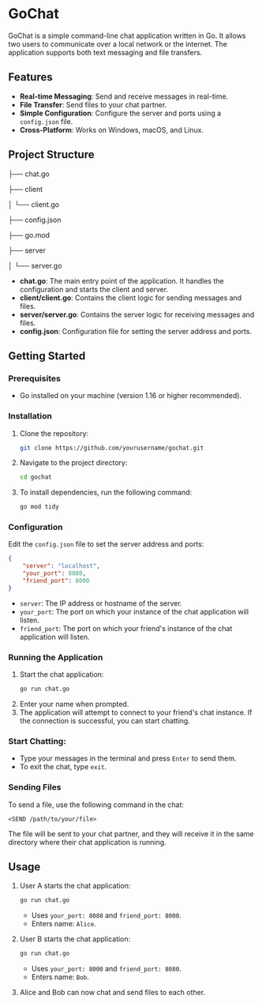 # GoChat

GoChat is a simple command-line chat application written in Go. It allows two users to communicate over a local network or the internet. The application supports both text messaging and file transfers.

## Features

- **Real-time Messaging**: Send and receive messages in real-time.
- **File Transfer**: Send files to your chat partner.
- **Simple Configuration**: Configure the server and ports using a `config.json` file.
- **Cross-Platform**: Works on Windows, macOS, and Linux.

## Project Structure

├── chat.go

├── client

│   └── client.go

├── config.json

├── go.mod

├── server

│   └── server.go


- **chat.go**: The main entry point of the application. It handles the configuration and starts the client and server.
- **client/client.go**: Contains the client logic for sending messages and files.
- **server/server.go**: Contains the server logic for receiving messages and files.
- **config.json**: Configuration file for setting the server address and ports.

## Getting Started

### Prerequisites

- Go installed on your machine (version 1.16 or higher recommended).

### Installation

1. Clone the repository:
   ```bash
   git clone https://github.com/yourusername/gochat.git
   ```
2. Navigate to the project directory:
   ```bash
   cd gochat
   ```
3. To install dependencies, run the following command:
   ```bash
   go mod tidy
   ```

### Configuration

Edit the `config.json` file to set the server address and ports:

```json
{
    "server": "localhost",
    "your_port": 8080,
    "friend_port": 8000
}
```

- `server`: The IP address or hostname of the server.
- `your_port`: The port on which your instance of the chat application will listen.
- `friend_port`: The port on which your friend's instance of the chat application will listen.

### Running the Application

1. Start the chat application:
   ```bash
   go run chat.go
   ```
2. Enter your name when prompted.
3. The application will attempt to connect to your friend's chat instance. If the connection is successful, you can start chatting.

### Start Chatting:
   - Type your messages in the terminal and press `Enter` to send them.
   - To exit the chat, type `exit`.

### Sending Files

To send a file, use the following command in the chat:

```
<SEND /path/to/your/file>
```

The file will be sent to your chat partner, and they will receive it in the same directory where their chat application is running.

## Usage

1. User A starts the chat application:
   ```bash
   go run chat.go
   ```
   - Uses `your_port: 8080` and `friend_port: 8000`.
   - Enters name: `Alice`.

2. User B starts the chat application:
   ```bash
   go run chat.go
   ```
   - Uses `your_port: 8000` and `friend_port: 8080`.
   - Enters name: `Bob`.

3. Alice and Bob can now chat and send files to each other.
